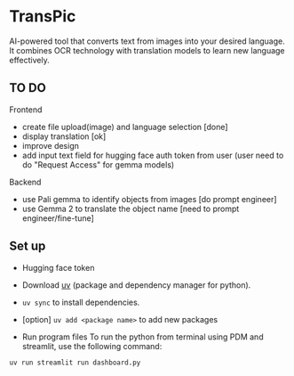 # TransPic
AI-powered tool that converts text from images into your desired language. It combines OCR technology with translation models to learn new language effectively.

## TO DO
Frontend
- create file upload(image) and language selection [done]
- display translation [ok]
- improve design
- add input text field for hugging face auth token from user (user need to do "Request Access" for gemma models)

Backend
- use Pali gemma to identify objects from images [do prompt engineer]
- use Gemma 2 to translate the object name [need to prompt engineer/fine-tune]


## Set up
- Hugging face token
- Download [uv](https://docs.astral.sh/uv/getting-started/installation/) (package and dependency manager for python).
- `uv sync` to install dependencies.
- [option] `uv add <package name>` to add new packages

- Run program files To run the python from terminal using PDM and streamlit, use the following command:

`uv run streamlit run dashboard.py`